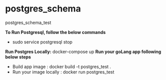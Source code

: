 # postgres_schema
postgres_schema_test

**To Run Postgresql, follow the below commands**
* sudo service postgresql stop

**Run Postgres Locally:** docker-compose up
**Run your goLang app following below steps**
* Build app image : docker build -t postgres_test .
* Run your image locally : docker run postgres_test

